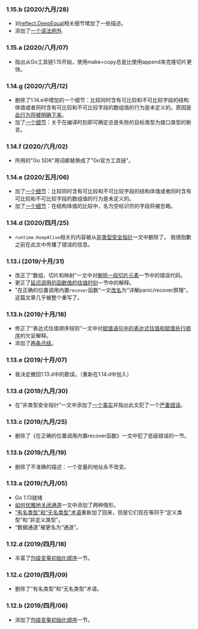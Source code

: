 
### 1.15.b (2020/九月/28)

* 对[reflect.DeepEqual](https://gfw.go101.org/article/details.html#reflect-deep-equal)相关细节增加了一些描述。
* 添加了[一个语法例外](https://gfw.go101.org/article/exceptions.html#code-block-following-else).

### 1.15.a (2020/八月/07)

* 指出从Go工具链1.15开始，使用make+copy总是比使用append来克隆切片更快。

### 1.14.g (2020/六月/12)

* 删除了1.14.e中增加的一个细节：比较同时含有可比较和不可比较字段的结构体值或者同时含有可比较和不可比较字段的数组值的行为是未定义的。原因是[此行为将被明确下来](https://github.com/golang/go/issues/8606)。
* 加了[一个细节](https://gfw.go101.org/article/details.html#impossible-to-interface-assertion)：关于在编译时刻即可确定总是失败的目标类型为接口类型的断言。

### 1.14.f (2020/六月/02)

* 所用的"Go SDK"用词都替换成了"Go官方工具链"。

### 1.14.e (2020/五月/06)

* 加了[一个细节](https://gfw.go101.org/article/details.html#compare-values-with-both-comparable-and-incomparable-parts)：比较同时含有可比较和不可比较字段的结构体值或者同时含有可比较和不可比较字段的数组值的行为是未定义的。
* 加了[一个细节](https://gfw.go101.org/article/details.html#blank-fields-are-ignored-in-comparisons)：在结构体值的比较中，名为空标识符的字段将被忽略。

### 1.14.d (2020/四月/25)

* `runtime.KeepAlive`相关的内容被从[非类型安全指针](https://gfw.go101.org/article/unsafe.html)一文中删除了。
  我很抱歉之前在此文中传播了错误的信息。

### 1.13.i (2019/十月/31)

* 改正了“数组、切片和映射”一文中对[删除一段切片元素](https://gfw.go101.org/article/container.html#delete-slice-elements)一节中的错误代码。
* 更正了[延迟调用的函数值的估值时刻](https://gfw.go101.org/article/function.html#function-evaluation-time)一节中的解释。
* "在正确的位置调用内置<code>recover</code>函数"一文[改名](https://gfw.go101.org/article/panic-and-recover-more.html)为“详解panic/recover原理”。这篇文章几乎被整个重写了。

### 1.13.h (2019/十月/18)

* 修正了“表达式估值顺序规则”一文中对[赋值语句中的表达式估值和赋值执行顺序](https://gfw.go101.org/article/evaluation-orders.html#value-assignment)的欠妥解释。
* 添加了[两条总结](https://gfw.go101.org/article/101.html#compiler-optimizations)。

### 1.13.e (2019/十月/07)

* 我决定撤回1.13.d中的勘误。（重新在1.14.d中加入）

### 1.13.d (2019/九月/30)

* 在“非类型安全指针”一文中添加了<a href="https://gfw.go101.org/article/unsafe.html#fact-value-address-might-change">一个事实</a>并指出此文犯了一个<a href="https://gfw.go101.org/article/unsafe.html#pattern-convert-to-uintptr-and-back">严重错误</a>。
  
### 1.13.c (2019/九月/25)

* 删除了《在正确的位置调用内置recover函数》一文中犯了低级错误的一节。

### 1.13.b (2019/九月/19)

* 删除了不准确的描述：一个变量的地址永不改变。

### 1.13.a (2019/九月/05)

* Go 1.13就绪
* [如何优雅地关闭通道](https://gfw.go101.org/article/channel-closing.html)一文中添加了两种情形。
* [“有名类型”和“无名类型”术语](https://gfw.go101.org/article/type-system-overview.html#unnamed-type)重新加了回来，但是它们现在等同于“定义类型”和“非定义类型”。
* “数据通道”被更名为“通道”。

### 1.12.d (2019/四月/18)

* 丰富了[包级变量初始化顺序](https://gfw.go101.org/article/evaluation-orders.html#package-level-variables)一节。

### 1.12.c (2019/四月/09)

* 删除了“有名类型”和“无名类型”术语。

### 1.12.b (2019/四月/06)

* 添加了[包级变量初始化顺序](https://gfw.go101.org/article/evaluation-orders.html#package-level-variables)一节。

